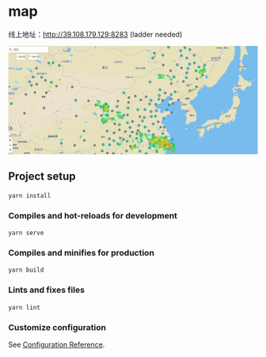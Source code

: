 # map

线上地址：http://39.108.179.129:8283 (ladder needed)

![image](https://github.com/AnthonyYangU/map/blob/master/present.JPG)
## Project setup
```
yarn install
```

### Compiles and hot-reloads for development
```
yarn serve
```

### Compiles and minifies for production
```
yarn build
```

### Lints and fixes files
```
yarn lint
```

### Customize configuration
See [Configuration Reference](https://cli.vuejs.org/config/).
